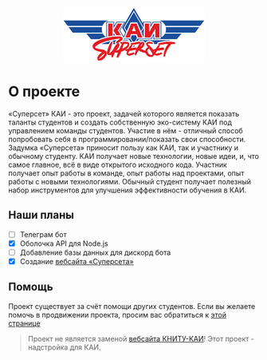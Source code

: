 <p align="center">
  <img src="media/superset-logo-cropped.png" alt="Логотип «Суперсет»" height="110px" />
</p>

# О проекте

«Суперсет» КАИ - это проект, задачей которого является показать таланты студентов и создать собственную эко-систему КАИ под управлением команды студентов. Участие в нём - отличный способ попробовать себя в программировании/показать свои способности. Задумка «Суперсета» приносит пользу как КАИ, так и участнику и обычному студенту. КАИ получает новые технологии, новые идеи, и, что самое главное, всё в виде открытого исходного кода. Участник получает опыт работы в команде, опыт работы над проектами, опыт работы с новыми технологиями. Обычный студент получает полезный набор инструментов для улучшения эффективности обучения в КАИ.

## Наши планы

- [ ] Телеграм бот
- [x] Оболочка API для Node.js
- [ ] Добавление базы данных для дискорд бота
- [x] Создание [вебсайта «Суперсета»](https://supersetkai.ru/)

## Помощь

Проект существует за счёт помощи других студентов. Если вы желаете помочь в продвижении проекта, просим вас обратиться к [этой странице](https://supersetkai.ru/developers/contribute)

> Проект не является заменой [вебсайта КНИТУ-КАИ](https://kai.ru)! Этот проект - надстройка для КАИ.
